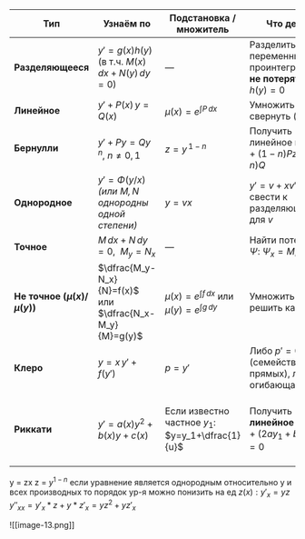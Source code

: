 
| Тип                               | Узнаём по                                               | Подстановка / множитель                             | Что делать                                                              | Итог / ключевая формула                                                                                                                                                                    |
| --------------------------------- | ------------------------------------------------------- | --------------------------------------------------- | ----------------------------------------------------------------------- | ------------------------------------------------------------------------------------------------------------------------------------------------------------------------------------------ |
| **Разделяющееся**                 | $y'=g(x)h(y)$ (в т.ч. $M(x)\,dx+N(y)\,dy=0$)            | —                                                   | Разделить переменные и проинтегрировать; **не потерять** корни $h(y)=0$ | $\displaystyle \int \frac{dy}{h(y)}=\int g(x)\,dx+C$                                                                                                                                       |
| **Линейное**                      | $y'+P(x)\,y=Q(x)$                                       | $\displaystyle \mu(x)=e^{\int P\,dx}$               | Умножить на $\mu$, свернуть $(\mu y)'$                                  | $\displaystyle y=\mu^{-1}\Big(\int \mu Q\,dx+C\Big)$                                                                                                                                       |
| **Бернулли**                      | $y'+P y=Q y^{\,n},\ n\neq0,1$                           | $z=y^{\,1-n}$                                       | Получить линейное на $z$: $z'+(1-n)Pz=(1-n)Q$                           | $\displaystyle z=\tilde\mu^{-1}\Big(\int \tilde\mu(1-n)Q\,dx+C\Big),\ \tilde\mu=e^{\int(1-n)Pdx};\quad y=z^{1/(1-n)}$                                                                      |
| **Однородное**                    | $y'=\Phi(y/x)$ *(или $M,N$ однородны одной степени)*    | $y=vx$                                              | $y'=v+xv'\Rightarrow$ свести к разделяющемуся для $v$                   | $\displaystyle \int \frac{dv}{\Phi(v)-v}=\ln x +C,\quad y=xv$                                                                                                                              |
| **Точное**                        | $M\,dx+N\,dy=0,\ \ M_y=N_x$                             | —                                                   | Найти потенциал $\Psi:\ \Psi_x=M,\ \Psi_y=N$                            | $\displaystyle \Psi(x,y)=C$                                                                                                                                                                |
| **Не точное ($\mu(x)$/$\mu(y)$)** | $\dfrac{M_y-N_x}{N}=f(x)$ или $\dfrac{N_x-M_y}{M}=g(y)$ | $\mu(x)=e^{\int f\,dx}$ или $\mu(y)=e^{\int g\,dy}$ | Умножить на $\mu$ и решить как точное                                   | $\mu M\,dx+\mu N\,dy=0\Rightarrow \Psi=C$                                                                                                                                                  |
| **Клеро**                         | $y=x\,y'+f(y')$                                         | $p=y'$                                              | Либо $p' = 0$ (семейство прямых), либо огибающая                        | Общее: $y=Cx+f(C)$; особое: $x=-f'(p),\ y=f(p)-p f'(p)$                                                                                                                                    |
| **Риккати**                       | $y'=a(x)y^2+b(x)y+c(x)$                                 | Если известно частное $y_1$: $y=y_1+\dfrac{1}{u}$   | Получить **линейное** на $u$: $\displaystyle u'+(2a y_1+b)u+a=0$        | $\displaystyle u=-e^{-\!\int(2ay_1+b)dx}\!\Big(\int a\,e^{\int(2ay_1+b)dx}dx\Big)+C\,e^{-\!\int(2ay_1+b)dx};\ \ y=y_1+\frac{1}{u}$. *(Без $y_1$ в общем случае не выражается элементарно)* |
y = zx
z = $y^{1-n}$
если уравнение является однородным относительно y и всех производных то порядок ур-я можно понизить на ед $z(x): y'_{x}=yz$  $y''_{xx}=y'_{x}*z + y*z'_{x} = yz^2 + yz'_{x}$  

![[image-13.png]]